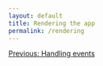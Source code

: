```yaml
---
layout: default
title: Rendering the app
permalink: /rendering
---
```


<a href="/events" class="direction previous">Previous: Handling events</a>
